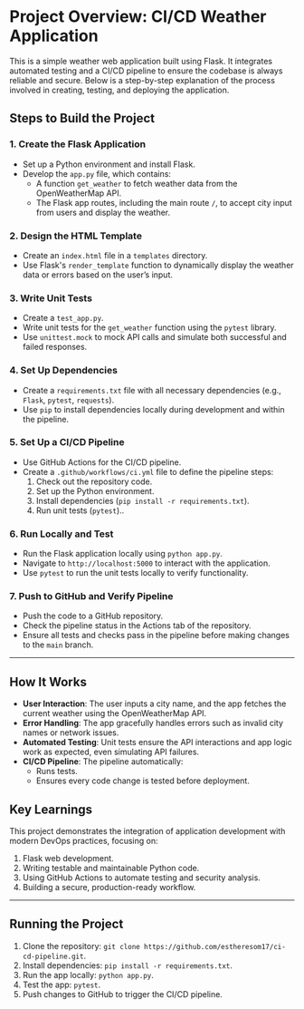 # Project Overview: CI/CD Weather Application
This is a simple weather web application built using Flask. It integrates automated testing and a CI/CD pipeline to ensure the codebase is always reliable and secure. Below is a step-by-step explanation of the process involved in creating, testing, and deploying the application.

## Steps to Build the Project

### 1. **Create the Flask Application**
- Set up a Python environment and install Flask.
- Develop the `app.py` file, which contains:
  - A function `get_weather` to fetch weather data from the OpenWeatherMap API.
  - The Flask app routes, including the main route `/`, to accept city input from users and display the weather.

### 2. **Design the HTML Template**
- Create an `index.html` file in a `templates` directory.
- Use Flask's `render_template` function to dynamically display the weather data or errors based on the user’s input.

### 3. **Write Unit Tests**
- Create a `test_app.py`.
- Write unit tests for the `get_weather` function using the `pytest` library.
- Use `unittest.mock` to mock API calls and simulate both successful and failed responses.

### 4. **Set Up Dependencies**
- Create a `requirements.txt` file with all necessary dependencies (e.g., `Flask`, `pytest`, `requests`).
- Use `pip` to install dependencies locally during development and within the pipeline.

### 5. **Set Up a CI/CD Pipeline**
- Use GitHub Actions for the CI/CD pipeline.
- Create a `.github/workflows/ci.yml` file to define the pipeline steps:
  1. Check out the repository code.
  2. Set up the Python environment.
  3. Install dependencies (`pip install -r requirements.txt`).
  4. Run unit tests (`pytest`)..

### 6. **Run Locally and Test**
- Run the Flask application locally using `python app.py`.
- Navigate to `http://localhost:5000` to interact with the application.
- Use `pytest` to run the unit tests locally to verify functionality.

### 7. **Push to GitHub and Verify Pipeline**
- Push the code to a GitHub repository.
- Check the pipeline status in the Actions tab of the repository.
- Ensure all tests and checks pass in the pipeline before making changes to the `main` branch.

---

## How It Works
- **User Interaction**: The user inputs a city name, and the app fetches the current weather using the OpenWeatherMap API.
- **Error Handling**: The app gracefully handles errors such as invalid city names or network issues.
- **Automated Testing**: Unit tests ensure the API interactions and app logic work as expected, even simulating API failures.
- **CI/CD Pipeline**: The pipeline automatically:
  - Runs tests.
  - Ensures every code change is tested before deployment.


## Key Learnings
This project demonstrates the integration of application development with modern DevOps practices, focusing on:
1. Flask web development.
2. Writing testable and maintainable Python code.
3. Using GitHub Actions to automate testing and security analysis.
4. Building a secure, production-ready workflow.

---

## Running the Project
1. Clone the repository: `git clone https://github.com/estheresom17/ci-cd-pipeline.git`.
2. Install dependencies: `pip install -r requirements.txt`.
3. Run the app locally: `python app.py`.
4. Test the app: `pytest`.
5. Push changes to GitHub to trigger the CI/CD pipeline.
